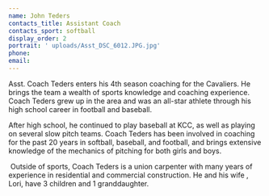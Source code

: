 ```yaml
---
name: John Teders
contacts_title: Assistant Coach
contacts_sport: softball
display_order: 2
portrait: ' uploads/Asst_DSC_6012.JPG.jpg'
phone:
email:
---
```


Asst. Coach Teders enters his 4th season coaching for the Cavaliers. He brings the team a wealth of sports knowledge and coaching experience. Coach Teders grew up in the area and was an all-star athlete through his high school career in football and baseball.

After high school, he continued to play baseball at KCC, as well as playing on several slow pitch teams. Coach Teders has been involved in coaching for the past 20 years in softball, baseball, and football, and brings extensive knowledge of the mechanics of pitching for both girls and boys.

&nbsp;Outside of sports, Coach Teders is a union carpenter with many years of experience in residential and commercial construction. He and his wife , Lori, have 3 children and 1 granddaughter.

